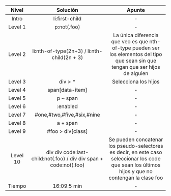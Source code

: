 |Nivel|Solución|Apunte|
|:---:|:---:|:---:|
|Intro|li:first-child|-|
|Level 1|p:not(.foo)|-|
|Level 2|li:nth-of-type(2n+3) / li:nth-child(2n + 3)|La única diferencia que veo es que nth-of-type pueden ser los elementos del tipo que sean sin que tengan que ser hijos de alguien|
|Level 3|div > *|Selecciona los hijos|
|Level 4|span[data-item]|-|
|Level 5|p ~ span|-|
|Level 6|:enabled|-|
|Level 7|#one,#two,#five,#six,#nine|-|
|Level 8|a + span|-|
|Level 9|#foo > div[class]|-|
|Level 10|div div code:last-child:not(.foo) / div div span + code:not(.foo)|Se pueden concatenar los pseudo-selectores es decir, en este caso seleccionar los code que sean los últimos hijos y que no contengan la clase foo|
|Tiempo|16:09:5 min|-|